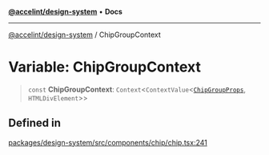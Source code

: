 [**@accelint/design-system**](../README.md) • **Docs**

***

[@accelint/design-system](../README.md) / ChipGroupContext

# Variable: ChipGroupContext

> `const` **ChipGroupContext**: `Context`\<`ContextValue`\<[`ChipGroupProps`](../type-aliases/ChipGroupProps.md), `HTMLDivElement`\>\>

## Defined in

[packages/design-system/src/components/chip/chip.tsx:241](https://github.com/gohypergiant/standard-toolkit/blob/258694cea8ed8bbd956b3cf5da47c2c9debcf127/packages/design-system/src/components/chip/chip.tsx#L241)
